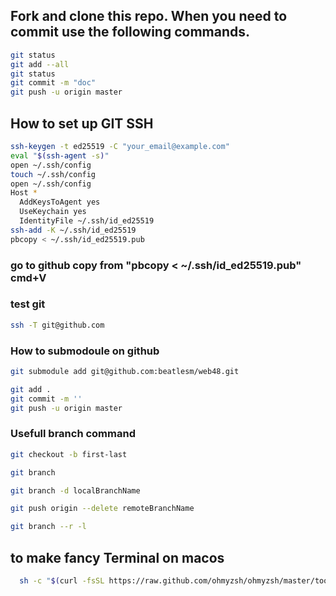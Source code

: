 ## Fork and clone this repo. When you need to commit use the following commands.
```sh
git status
git add --all
git status
git commit -m "doc"
git push -u origin master
```

## How to set up GIT SSH
```sh
ssh-keygen -t ed25519 -C "your_email@example.com"
eval "$(ssh-agent -s)"
open ~/.ssh/config
touch ~/.ssh/config
open ~/.ssh/config
Host *
  AddKeysToAgent yes
  UseKeychain yes
  IdentityFile ~/.ssh/id_ed25519
ssh-add -K ~/.ssh/id_ed25519
pbcopy < ~/.ssh/id_ed25519.pub
```
### go to github copy from "pbcopy < ~/.ssh/id_ed25519.pub" cmd+V
### test git
```sh
ssh -T git@github.com
```

### How to submodoule on github
```sh
git submodule add git@github.com:beatlesm/web48.git

git add .
git commit -m ''
git push -u origin master
```
### Usefull branch command
```sh
git checkout -b first-last

git branch

git branch -d localBranchName

git push origin --delete remoteBranchName

git branch --r -l

```

## to make fancy Terminal on macos
```sh
  sh -c "$(curl -fsSL https://raw.github.com/ohmyzsh/ohmyzsh/master/tools/install.sh)"
```


